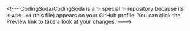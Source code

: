 <‍!---
CodingSoda/CodingSoda is a ✨ special ✨ repository because its `README.md` (this file) appears on your GitHub profile.
You can click the Preview link to take a look at your changes.
--->
